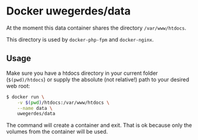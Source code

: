 # Docker uwegerdes/data

At the moment this data container shares the directory `/var/www/htdocs`.

This directory is used by `docker-php-fpm` and `docker-nginx`.

## Usage

Make sure you have a htdocs directory in your current folder (`$(pwd)/htdocs`) or supply the absolute (not relative!) path to your desired web root:

```bash
$ docker run \
	-v $(pwd)/htdocs:/var/www/htdocs \
	--name data \
	uwegerdes/data
```

The command will create a container and exit. That is ok because only the volumes from the container will be used.
